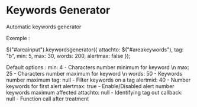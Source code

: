 Keywords Generator
========

Automatic keywords generator

Exemple :

$("#areainput").keywordsgenerator({ attachto: $("#areakeywords"), tag: "b", min: 5, max: 30, words: 200, alertmax: false });

Default options :
 min: 4          - Characters number minimum for keyword \n
 max: 25         - Characters number maximum for keyword \n
 words: 50       - Keywords number maximum
 tag: null       - Filter keywords on a tag
 alertmid: 40    - Number keywords for first alert
 alertmax: true  - Enable/Disabled alert number keywords maximum affected
 attachto: null  - Identifying tag out
 callback: null  - Function call after treatment
